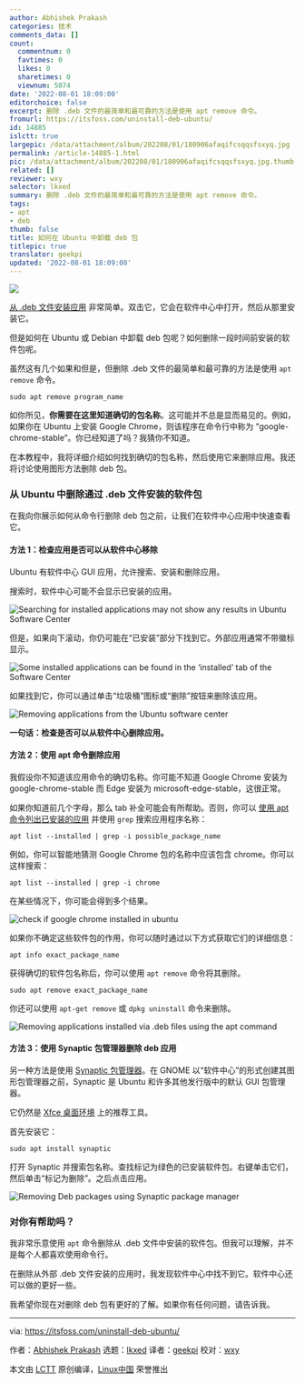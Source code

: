 ```yaml
---
author: Abhishek Prakash
categories: 技术
comments_data: []
count:
  commentnum: 0
  favtimes: 0
  likes: 0
  sharetimes: 0
  viewnum: 5074
date: '2022-08-01 18:09:00'
editorchoice: false
excerpt: 删除 .deb 文件的最简单和最可靠的方法是使用 apt remove 命令。
fromurl: https://itsfoss.com/uninstall-deb-ubuntu/
id: 14885
islctt: true
largepic: /data/attachment/album/202208/01/180906afaqifcsqqsfsxyq.jpg
permalink: /article-14885-1.html
pic: /data/attachment/album/202208/01/180906afaqifcsqqsfsxyq.jpg.thumb.jpg
related: []
reviewer: wxy
selector: lkxed
summary: 删除 .deb 文件的最简单和最可靠的方法是使用 apt remove 命令。
tags:
- apt
- deb
thumb: false
title: 如何在 Ubuntu 中卸载 deb 包
titlepic: true
translator: geekpi
updated: '2022-08-01 18:09:00'
---
```


![](/data/attachment/album/202208/01/180906afaqifcsqqsfsxyq.jpg)


[从 .deb 文件安装应用](https://itsfoss.com/install-deb-files-ubuntu/) 非常简单。双击它，它会在软件中心中打开，然后从那里安装它。


但是如何在 Ubuntu 或 Debian 中卸载 deb 包呢？如何删除一段时间前安装的软件包呢。


虽然这有几个如果和但是，但删除 .deb 文件的最简单和最可靠的方法是使用 `apt remove` 命令。



```
sudo apt remove program_name

```

如你所见，**你需要在这里知道确切的包名称**。这可能并不总是显而易见的。例如，如果你在 Ubuntu 上安装 Google Chrome，则该程序在命令行中称为 “google-chrome-stable”。你已经知道了吗？我猜你不知道。


在本教程中，我将详细介绍如何找到确切的包名称，然后使用它来删除应用。我还将讨论使用图形方法删除 deb 包。


### 从 Ubuntu 中删除通过 .deb 文件安装的软件包


在我向你展示如何从命令行删除 deb 包之前，让我们在软件中心应用中快速查看它。


#### 方法 1：检查应用是否可以从软件中心移除


Ubuntu 有软件中心 GUI 应用，允许搜索、安装和删除应用。


搜索时，软件中心可能不会显示已安装的应用。


![Searching for installed applications may not show any results in Ubuntu Software Center](/data/attachment/album/202208/01/180927dejleni4nlmuxiui.png)


但是，如果向下滚动，你仍可能在“已安装”部分下找到它。外部应用通常不带徽标显示。


![Some installed applications can be found in the ‘installed’ tab of the Software Center](/data/attachment/album/202208/01/181108cbnzu7my5fl4imqx.png)


如果找到它，你可以通过单击“垃圾桶”图标或“删除”按钮来删除该应用。


![Removing applications from the Ubuntu software center](/data/attachment/album/202208/01/181641dum4hesbfhe5e55o.jpg)


**一句话：检查是否可以从软件中心删除应用。**


#### 方法 2：使用 apt 命令删除应用


我假设你不知道该应用命令的确切名称。你可能不知道 Google Chrome 安装为 google-chrome-stable 而 Edge 安装为 microsoft-edge-stable，这很正常。


如果你知道前几个字母，那么 tab 补全可能会有所帮助。否则，你可以 [使用 apt 命令列出已安装的应用](https://itsfoss.com/list-installed-packages-ubuntu/) 并使用 `grep` 搜索应用程序名称：



```
apt list --installed | grep -i possible_package_name

```

例如，你可以智能地猜测 Google Chrome 包的名称中应该包含 chrome。你可以这样搜索：



```
apt list --installed | grep -i chrome

```

在某些情况下，你可能会得到多个结果。


![check if google chrome installed in ubuntu](/data/attachment/album/202208/01/180928wxkzzarxss2xjtsz.png)


如果你不确定这些软件包的作用，你可以随时通过以下方式获取它们的详细信息：



```
apt info exact_package_name

```

获得确切的软件包名称后，你可以使用 `apt remove` 命令将其删除。



```
sudo apt remove exact_package_name

```

你还可以使用 `apt-get remove` 或 `dpkg uninstall` 命令来删除。


![Removing applications installed via .deb files using the apt command](/data/attachment/album/202208/01/180929veyrxe2eyxtfvprh.png)


#### 方法 3：使用 Synaptic 包管理器删除 deb 应用


另一种方法是使用 [Synaptic 包管理器](https://itsfoss.com/synaptic-package-manager/)。在 GNOME 以“软件中心”的形式创建其图形包管理器之前，Synaptic 是 Ubuntu 和许多其他发行版中的默认 GUI 包管理器。


它仍然是 [Xfce 桌面环境](https://www.xfce.org/) 上的推荐工具。


首先安装它：



```
sudo apt install synaptic

```

打开 Synaptic 并搜索包名称。查找标记为绿色的已安装软件包。右键单击它们，然后单击“标记为删除”。之后点击应用。


![Removing Deb packages using Synaptic package manager](/data/attachment/album/202208/01/181657f2uoah8nigewun3e.jpg)


### 对你有帮助吗？


我非常乐意使用 `apt` 命令删除从 .deb 文件中安装的软件包。但我可以理解，并不是每个人都喜欢使用命令行。


在删除从外部 .deb 文件安装的应用时，我发现软件中心中找不到它。软件中心还可以做的更好一些。


我希望你现在对删除 deb 包有更好的了解。如果你有任何问题，请告诉我。




---


via: <https://itsfoss.com/uninstall-deb-ubuntu/>


作者：[Abhishek Prakash](https://itsfoss.com/) 选题：[lkxed](https://github.com/lkxed) 译者：[geekpi](https://github.com/geekpi) 校对：[wxy](https://github.com/wxy)


本文由 [LCTT](https://github.com/LCTT/TranslateProject) 原创编译，[Linux中国](https://linux.cn/) 荣誉推出